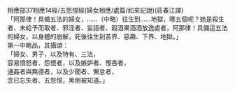 相應部37相應14經/五怨恨經(婦女相應/處篇/如來記說)(莊春江譯)  
「阿那律！具備五法的婦女，……（中略）往生到……地獄，哪五個呢？她是殺生者、未給予而取者、邪淫者、妄語者、榖酒果酒酒放逸處者，阿那律！具備這五法的婦女，以身體的崩解，死後往生到苦界、惡趣、下界、地獄。」  
第一中略品，其攝頌：  
「婦女、男子，以及特有、三法，  
容易憤怒者、怨恨者，以及嫉妒者、慳吝者，  
通姦者與無德者，以及少聞者、懈怠者，  
念已忘失者、五怨恨，黑側被知道。」  
  
  
